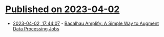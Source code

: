 # [Published on 2023-04-02](index.md)

* [2023-04-02, 17:44:07](https://lobste.rs/s/imfym7/bacalhau_amplify_simple_way_augment_data) - [Bacalhau Amplify: A Simple Way to Augment Data Processing Jobs](https://blog.bacalhau.org/p/introducing-bacalhau-amplify)
